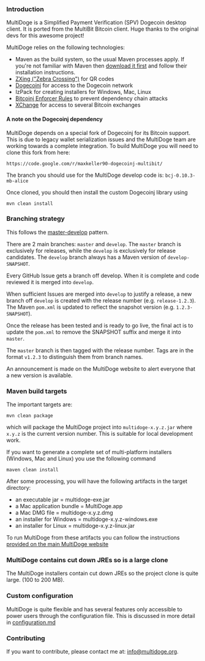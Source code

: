 ### Introduction

MultiDoge is a Simplified Payment Verification (SPV) Dogecoin desktop client.
It is ported from the MultiBit Bitcoin client. Huge thanks to the original devs for this awesome project!

MultiDoge relies on the following technologies:

* Maven as the build system, so the usual Maven processes apply. If you're not familiar
with Maven then [download it first](http://maven.apache.org) and follow their installation instructions.
* [ZXing ("Zebra Crossing")](https://code.google.com/p/zxing/) for QR codes
* [Dogecoinj](https://github.com/langerhans/dogecoinj-new) for access to the Dogecoin network
* IzPack for creating installers for Windows, Mac, Linux
* [Bitcoinj Enforcer Rules](https://github.com/gary-rowe/BitcoinjEnforcerRules) to prevent dependency chain attacks
* [XChange](https://github.com/timmolter/XChange) for access to several Bitcoin exchanges

#### A note on the Dogecoinj dependency

MultiDoge depends on a special fork of Dogecoinj for its Bitcoin support. This is due to legacy wallet serialization issues
and the MultiDoge team are working towards a complete integration. To build MultiDoge you will need to clone this fork from
here:
```
https://code.google.com/r/maxkeller90-dogecoinj-multibit/
```

The branch you should use for the MultiDoge develop code is: `bcj-0.10.3-mb-alice`

Once cloned, you should then install the custom Dogecoinj library using

```
mvn clean install
```

### Branching strategy

This follows the  [master-develop](http://nvie.com/posts/a-successful-git-branching-model/) pattern.

There are 2 main branches: `master` and `develop`. The `master` branch is exclusively for releases, while the `develop`
is exclusively for release candidates. The `develop` branch always has a Maven version of `develop-SNAPSHOT`.

Every GitHub Issue gets a branch off develop. When it is complete and code reviewed it is merged into `develop`.

When sufficient Issues are merged into `develop` to justify a release, a new branch off `develop` is created with the release number (e.g. `release-1.2.3`).
The Maven `pom.xml` is updated to reflect the snapshot version (e.g. `1.2.3-SNAPSHOT`).

Once the release has been tested and is ready to go live, the final act is to update the `pom.xml` to remove the SNAPSHOT suffix and merge it into `master`.

The `master` branch is then tagged with the release number. Tags are in the format `v1.2.3` to distinguish them from branch names.

An announcement is made on the MultiDoge website to alert everyone that a new version is available.

### Maven build targets

The important targets are:

```
mvn clean package
```

which will package the MultiDoge project into `multidoge-x.y.z.jar` where `x.y.z` is the current version
number. This is suitable for local development work.

If you want to generate a complete set of multi-platform installers (Windows, Mac and Linux) you 
use the following command

```
maven clean install
```

After some processing, you will have the following artifacts in the target directory:

* an executable jar = multidoge-exe.jar
* a Mac application bundle = MultiDoge.app
* a Mac DMG file = multidoge-x.y.z.dmg
* an installer for Windows = multidoge-x.y.z-windows.exe
* an installer for Linux = multidoge-x.y.z-linux.jar

To run MultiDoge from these artifacts you can follow the instructions [provided on the main MultiDoge
website](https://multidoge.org/help.html)

### MultiDoge contains cut down JREs so is a large clone

The MultiDoge installers contain cut down JREs so the project clone is quite large.
(100 to 200 MB).

### Custom configuration

MultiDoge is quite flexible and has several features only accessible to power users through the configuration file. This
is discussed in more detail in [configuration.md](configuration.md)

### Contributing

If you want to contribute, please contact me at: [info@multidoge.org](mailto:info@multidoge.org).
